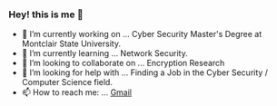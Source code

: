 ### Hey! this is me 👋

- 🔭 I’m currently working on ... Cyber Security Master's Degree at Montclair State University.
- 🌱 I’m currently learning ... Network Security.
- 👯 I’m looking to collaborate on ... Encryption Research
- 🤔 I’m looking for help with ... Finding a Job in the Cyber Security / Computer Science field.
- 📫 How to reach me: ... [Gmail](Guzmang3@montlclair.edu)
